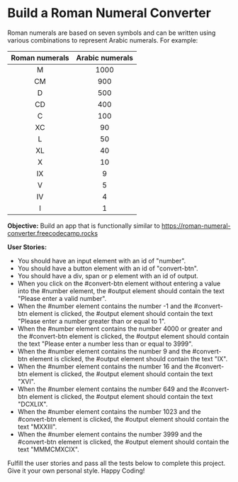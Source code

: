 # Build a Roman Numeral Converter
Roman numerals are based on seven symbols and can be written using various combinations to represent Arabic numerals. For example:

|Roman numerals|Arabic numerals|
|:------------:|:-------------:|
| M            |          1000 |
| CM           |           900 |
| D            |           500 |
| CD           |           400 |
| C            |           100 |
| XC           |            90 |
| L            |            50 |
| XL           |            40 |
| X            |            10 |
| IX           |             9 |
| V            |             5 |
| IV           |             4 |
| I            |             1 |

**Objective:** Build an app that is functionally similar to https://roman-numeral-converter.freecodecamp.rocks

**User Stories:**

- You should have an input element with an id of "number".
- You should have a button element with an id of "convert-btn".
- You should have a div, span or p element with an id of output.
- When you click on the #convert-btn element without entering a value into the #number element, the #output element should contain the text "Please enter a valid number".
- When the #number element contains the number -1 and the #convert-btn element is clicked, the #output element should contain the text "Please enter a number greater than or equal to 1".
- When the #number element contains the number 4000 or greater and the #convert-btn element is clicked, the #output element should contain the text "Please enter a number less than or equal to 3999".
- When the #number element contains the number 9 and the #convert-btn element is clicked, the #output element should contain the text "IX".
- When the #number element contains the number 16 and the #convert-btn element is clicked, the #output element should contain the text "XVI".
- When the #number element contains the number 649 and the #convert-btn element is clicked, the #output element should contain the text "DCXLIX".
- When the #number element contains the number 1023 and the #convert-btn element is clicked, the #output element should contain the text "MXXIII".
- When the #number element contains the number 3999 and the #convert-btn element is clicked, the #output element should contain the text "MMMCMXCIX".

Fulfill the user stories and pass all the tests below to complete this project. Give it your own personal style. Happy Coding!
